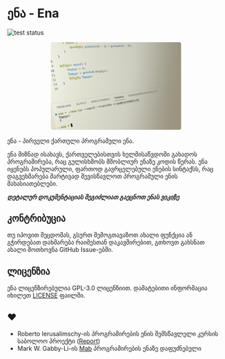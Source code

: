 # ენა - Ena

![test status](https://github.com/pgagnidze/ena/workflows/test/badge.svg)

<p align="center">
  <img src="./example/example.png" alt="Example Ena Image" width="60%"">
</p>

ენა - პირველი ქართული პროგრამული ენა.

ენა მიზნად ისახავს, ქართველებისთვის ხელმისაწვდომი გახადოს პროგრამირება, რაც გულისხმობს მშობლიურ ენაზე კოდის წერას. ენა იყენებს პოპულარული, ფართოდ გავრცელებული ენების სინტაქსს, რაც დაგვეხმარება მარტივად შევისწავლოთ პროგრამული ენის მახასიათებლები.

***დეტალურ დოკუმენტაციას შეგიძლიათ გაეცნოთ ენას [ვიკიზე](https://github.com/pgagnidze/ena/wiki)***

## კონტრიბუცია

თუ იპოვით შეცდომას, გსურთ შემოგთავაზოთ ახალი ფუნქცია ან გჭირდებათ დახმარება რაიმესთან დაკავშირებით, გთხოვთ გახსნათ ახალი მოთხოვნა GitHub Issue-ებში.

## ლიცენზია

ენა ლიცენზირებულია GPL-3.0 ლიცენზიით. დამატებითი ინფორმაცია იხილეთ [LICENSE](https://github.com/pgagnidze/ena/blob/main/LICENSE) ფაილში.

## ♥

- Roberto Ierusalimschy-ის პროგრამირების ენის შემსწავლელი კურსის საბოლოო პროექტი ([Report](./NOTES.md))
- Mark W. Gabby-Li-ის [Mab](https://github.com/mwgabby-li/Mab) პროგრამირების ენაზე დაფუძნებული
